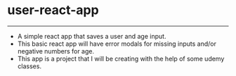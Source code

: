 # user-react-app

---

- A simple react app that saves a user and age input.
- This basic react app will have error modals for missing inputs and/or negative numbers for age.
- This app is a project that I will be creating with the help of some udemy classes.
